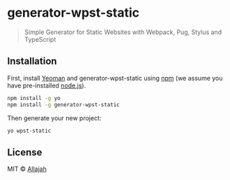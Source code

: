 # generator-wpst-static
> Simple Generator for Static Websites with Webpack, Pug, Stylus and TypeScript

## Installation

First, install [Yeoman](http://yeoman.io) and generator-wpst-static using [npm](https://www.npmjs.com/) (we assume you have pre-installed [node.js](https://nodejs.org/)).

```bash
npm install -g yo
npm install -g generator-wpst-static
```

Then generate your new project:

```bash
yo wpst-static
```

## License

MIT © [Allajah]()

